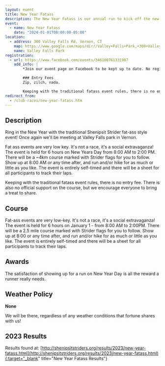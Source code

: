 ```yaml
---
layout: event
title: New Year Fatass
description: The New Year Fatass is our annual run to kick off the new year.
event: 
  - name: New Year Fatass
    date: "2024-01-01T08:00:00-05:00"
location:
  - address: 300 Valley Falls Rd, Vernon, CT
    map: https://www.google.com/maps/dir//Valley+Falls+Park,+300+Valley+Falls+Rd,+Vernon,+CT+06066/@41.8234, -72.4433,13z
    name: Valley Falls Park
registration:
  - url: https://www.facebook.com/events/346100761331987
    add_info: |
        *Join our event page on Facebook to be kept up to date. No registration is required - show up when you want!*

        ### Entry Fees
        Zip, zilch, nada.

        Keeping with the traditional fatass event rules, there is no entry fee. There is also no official support on the course, although there's a good chance that there will be some water, gatorade, and other goodies. **We encourage everyone to bring a treat to share.**
redirect_from:
  - /club-races/new-year-fatass.htm
---
```


## Description
Ring in the New Year with the traditional Shenipsit Strider fat-ass style event! Once again we'll be meeting at Valley Falls park in Vernon.

Fat ass events are very low key. It's not a race, it's a social extravaganza! The event is held for 6 hours on New Years Day from 8:00 AM to 2:00 PM. There will be a ~4km course marked with Strider flags for you to follow. Show up at 8:00 AM or any time after, and run and/or hike for as much or little as you like. The event is entirely self-timed and there will be a sheet for all participants to track their laps.

Keeping with the traditional fatass event rules, there is no entry fee. There is also no official support on the course, but we encourage everyone to bring a treat to share.

## Course
Fat-ass events are very low-key. It's not a race, it's a social extravaganza! The event is held for 6 hours on January 1 - from 8:00 AM to 2:00PM. There will be a 2.5 mile course marked with Strider flags for you to follow. Show up at 8:00 or any time after, and run and/or hike for as much or little as you like. The event is entirely self-timed and there will be a sheet for all participants to track their laps.

## Awards
The satisfaction of showing up for a run on New Year Day is all the reward a runner really needs.

## Weather Policy
**None**

We will be there, regardless of any weather conditions that fortune shares with us!

## 2023 Results
Results found at: [http://shenipsitstriders.org/results/2023/new-year-fatass.html](http://shenipsitstriders.org/results/2023/new-year-fatass.html){:target="_blank" title="New Year Fatass Results"}
